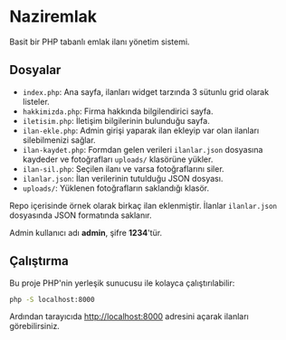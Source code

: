 # Naziremlak

Basit bir PHP tabanlı emlak ilanı yönetim sistemi.

## Dosyalar
- `index.php`: Ana sayfa, ilanları widget tarzında 3 sütunlu grid olarak listeler.
- `hakkimizda.php`: Firma hakkında bilgilendirici sayfa.
- `iletisim.php`: İletişim bilgilerinin bulunduğu sayfa.
- `ilan-ekle.php`: Admin girişi yaparak ilan ekleyip var olan ilanları silebilmenizi sağlar.
- `ilan-kaydet.php`: Formdan gelen verileri `ilanlar.json` dosyasına kaydeder ve fotoğrafları `uploads/` klasörüne yükler.
- `ilan-sil.php`: Seçilen ilanı ve varsa fotoğraflarını siler.
- `ilanlar.json`: İlan verilerinin tutulduğu JSON dosyası.
- `uploads/`: Yüklenen fotoğrafların saklandığı klasör.

Repo içerisinde örnek olarak birkaç ilan eklenmiştir. İlanlar `ilanlar.json` dosyasında JSON formatında saklanır.

Admin kullanıcı adı **admin**, şifre **1234**'tür.

## Çalıştırma
Bu proje PHP'nin yerleşik sunucusu ile kolayca çalıştırılabilir:

```bash
php -S localhost:8000
```

Ardından tarayıcıda [http://localhost:8000](http://localhost:8000) adresini açarak ilanları görebilirsiniz.
